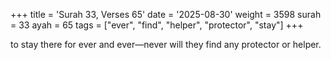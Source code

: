 +++
title = 'Surah 33, Verses 65'
date = '2025-08-30'
weight = 3598
surah = 33
ayah = 65
tags = ["ever", "find", "helper", "protector", "stay"]
+++

to stay there for ever and ever—never will they find any protector or helper.